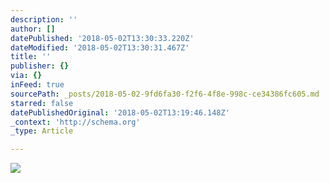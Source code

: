 ```yaml
---
description: ''
author: []
datePublished: '2018-05-02T13:30:33.220Z'
dateModified: '2018-05-02T13:30:31.467Z'
title: ''
publisher: {}
via: {}
inFeed: true
sourcePath: _posts/2018-05-02-9fd6fa30-f2f6-4f8e-998c-ce34386fc605.md
starred: false
datePublishedOriginal: '2018-05-02T13:19:46.148Z'
_context: 'http://schema.org'
_type: Article

---
```

![](https://the-grid-user-content.s3-us-west-2.amazonaws.com/2667185e-09ae-470a-b381-8e0a2181c6b1.jpg)
